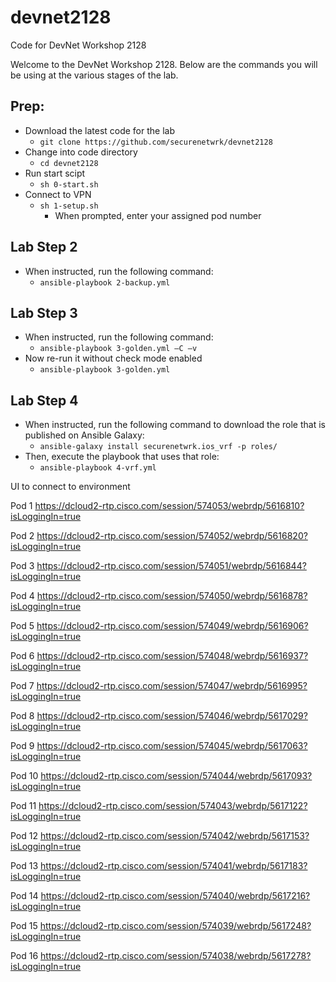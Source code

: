 # devnet2128
Code for DevNet Workshop 2128


Welcome to the DevNet Workshop 2128. Below are the commands you will be using at the various stages of the lab.


## Prep:

* Download the latest code for the lab
  * `git clone https://github.com/securenetwrk/devnet2128`
* Change into code directory
  * `cd devnet2128`
* Run start scipt
  * `sh 0-start.sh`
* Connect to VPN
  * `sh 1-setup.sh`
    * When prompted, enter your assigned pod number


## Lab Step 2
* When instructed, run the following command:
  * `ansible-playbook 2-backup.yml`

## Lab Step 3
* When instructed, run the following command:
  * `ansible-playbook 3-golden.yml –C –v`
* Now re-run it without check mode enabled
  * `ansible-playbook 3-golden.yml`

## Lab Step 4
* When instructed, run the following command to download the role that is published on Ansible Galaxy:
  * `ansible-galaxy install securenetwrk.ios_vrf -p roles/`
* Then, execute the playbook that uses that role:
  * `ansible-playbook 4-vrf.yml`

UI to connect to environment

Pod 1 https://dcloud2-rtp.cisco.com/session/574053/webrdp/5616810?isLoggingIn=true

Pod 2 https://dcloud2-rtp.cisco.com/session/574052/webrdp/5616820?isLoggingIn=true

Pod 3 https://dcloud2-rtp.cisco.com/session/574051/webrdp/5616844?isLoggingIn=true

Pod 4 https://dcloud2-rtp.cisco.com/session/574050/webrdp/5616878?isLoggingIn=true

Pod 5 https://dcloud2-rtp.cisco.com/session/574049/webrdp/5616906?isLoggingIn=true

Pod 6 https://dcloud2-rtp.cisco.com/session/574048/webrdp/5616937?isLoggingIn=true

Pod 7 https://dcloud2-rtp.cisco.com/session/574047/webrdp/5616995?isLoggingIn=true

Pod 8 https://dcloud2-rtp.cisco.com/session/574046/webrdp/5617029?isLoggingIn=true

Pod 9 https://dcloud2-rtp.cisco.com/session/574045/webrdp/5617063?isLoggingIn=true

Pod 10 https://dcloud2-rtp.cisco.com/session/574044/webrdp/5617093?isLoggingIn=true

Pod 11 https://dcloud2-rtp.cisco.com/session/574043/webrdp/5617122?isLoggingIn=true

Pod 12 https://dcloud2-rtp.cisco.com/session/574042/webrdp/5617153?isLoggingIn=true

Pod 13 https://dcloud2-rtp.cisco.com/session/574041/webrdp/5617183?isLoggingIn=true

Pod 14 https://dcloud2-rtp.cisco.com/session/574040/webrdp/5617216?isLoggingIn=true

Pod 15 https://dcloud2-rtp.cisco.com/session/574039/webrdp/5617248?isLoggingIn=true

Pod 16 https://dcloud2-rtp.cisco.com/session/574038/webrdp/5617278?isLoggingIn=true

